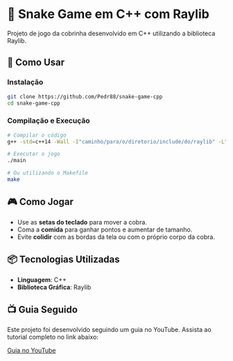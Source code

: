 # 🐍 Snake Game em C++ com Raylib

Projeto de jogo da cobrinha desenvolvido em C++ utilizando a biblioteca Raylib.

## 🚀 Como Usar

### Instalação

```bash
git clone https://github.com/Pedr88/snake-game-cpp
cd snake-game-cpp
```

### Compilação e Execução

```bash
# Compilar o código
g++ -std=c++14 -Wall -I"caminho/para/o/diretorio/include/do/raylib" -L"caminho/para/o/diretorio/lib/do/raylib" -o main src/main.cpp -lraylib -lopengl32 -lgdi32 -lwinmm

# Executar o jogo
./main

# Ou utilizando o Makefile
make
```

## 🎮 Como Jogar

- Use as **setas do teclado** para mover a cobra.
- Coma a **comida** para ganhar pontos e aumentar de tamanho.
- Evite **colidir** com as bordas da tela ou com o próprio corpo da cobra.

## 📦 Tecnologias Utilizadas

- **Linguagem**: C++
- **Biblioteca Gráfica**: Raylib

## 📺 Guia Seguido

Este projeto foi desenvolvido seguindo um guia no YouTube. Assista ao tutorial completo no link abaixo:

[Guia no YouTube](https://www.youtube.com/watch?v=LGqsnM_WEK4)

